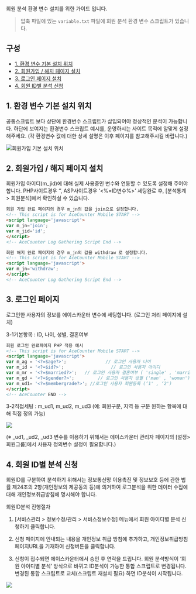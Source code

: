 회원 분석 환경 변수 설치를 위한 가이드 입니다.
>압축 파일에 있는 `variable.txt` 파일에 회원 분석 환경 변수 스크립트가 있습니다.

## 구성
* [1. 환경 변수 기본 설치 위치](./%ED%9A%8C%EC%9B%90-%EB%B6%84%EC%84%9D-%ED%99%98%EA%B2%BD-%EB%B3%80%EC%88%98-%EC%84%A4%EC%B9%98#1-%ED%99%98%EA%B2%BD-%EB%B3%80%EC%88%98-%EA%B8%B0%EB%B3%B8-%EC%84%A4%EC%B9%98-%EC%9C%84%EC%B9%98)
* [2. 회원가입 / 해지 페이지 설치](./%ED%9A%8C%EC%9B%90-%EB%B6%84%EC%84%9D-%ED%99%98%EA%B2%BD-%EB%B3%80%EC%88%98-%EC%84%A4%EC%B9%98#2-%ED%9A%8C%EC%9B%90%EA%B0%80%EC%9E%85--%ED%95%B4%EC%A7%80-%ED%8E%98%EC%9D%B4%EC%A7%80-%EC%84%A4%EC%B9%98)
* [3. 로그인 페이지 설치](./%ED%9A%8C%EC%9B%90-%EB%B6%84%EC%84%9D-%ED%99%98%EA%B2%BD-%EB%B3%80%EC%88%98-%EC%84%A4%EC%B9%98#3-%EB%A1%9C%EA%B7%B8%EC%9D%B8-%ED%8E%98%EC%9D%B4%EC%A7%80)
* [4. 회원 ID별 분석 신청](./%ED%9A%8C%EC%9B%90-%EB%B6%84%EC%84%9D-%ED%99%98%EA%B2%BD-%EB%B3%80%EC%88%98-%EC%84%A4%EC%B9%98#4-%ED%9A%8C%EC%9B%90-id%EB%B3%84-%EB%B6%84%EC%84%9D-%EC%8B%A0%EC%B2%AD)

## 1. 환경 변수 기본 설치 위치
공통스크립트 보다 상단에 환경변수 스크립트가 삽입되어야 정상적인 분석이 가능합니다.
하단에 보여지는 환경변수 스크립트 예시를, 운영하시는 사이트 목적에 알맞게 설정해주세요. 
(각 환경변수 값에 대한 상세 설명은 이후 페이지를 참고해주시길 바랍니다.)

![회원가입 기본 설치 위치](./assets/member_location.PNG)

## 2. 회원가입 / 해지 페이지 설치
회원가입 아이디(m_jid)에 대해 실제 사용중인 변수와 연동할 수 있도록 설정해 주어야 합니다.
PHP사이트경우 ‘<?=$ID변수?>’, ASP사이트경우 ‘<%=ID변수%>’ 
세팅완료 후, [분석통계 > 회원분석]에서 확인하실 수 있습니다.

```html
회원 가입 완료 페이지의 경우 m_jn의 값을 join으로 설정합니다.
<!-- This script is for AceCounter Mobile START -->
<script language='javascript'>
var m_jn='join';
var m_jid='id';
</script>
<!-- AceCounter Log Gathering Script End -->

```
```html
회원 해지 완료 페이지의 경우 m_jn의 값을 withdraw 로 설정합니다.
<!-- This script is for AceCounter Mobile START -->
<script language='javascript'>
var m_jn='withdraw';
</script>
<!-- AceCounter Log Gathering Script End -->
```

## 3. 로그인 페이지
로그인한 사용자의 정보를 에이스카운터 변수에 세팅합니다. (로그인 처리 페이지에 설치)

3-1기본항목 : ID, 나이, 성별, 결혼여부
```html
회원 로그인 완료페이지 PHP 적용 예시
<!-- This script is for AceCounter Mobile START -->
<script language='javascript'>
var m_ag = '<?=$age?>';               // 로그인 사용자 나이
var m_id = '<?=$id?>';                  // 로그인 사용자 아이디
var m_mr = '<?=$married?>';   // 로그인 사용자 결혼여부 ( 'single' , 'married')
var m_gd = '<?=$gender?>';         // 로그인 사용자 성별 ('man' , 'woman')
var m_ud1= '<?=$membergrade?>'; //로그인 사용자 회원등록 (‘1' , ‘2')
</script>
<!-- AceCounter END -->
```
3-2직접세팅 : m_ud1, m_ud2, m_ud3 (예: 회원구분, 지역 등 구분 원하는 항목에 대해 직접 정의 가능)

![](./assets/member_group.PNG)

(※ _ud1, _ud2, _ud3 변수를 이용하기 위해서는 에이스카운터 관리자 페이지의 [설정>회원그룹]에서 사용자 정의변수 설정이 필요합니다.)

## 4. 회원 ID별 분석 신청
회원ID를 구분하여 분석하기 위해서는 정보통신망 이용촉진 및 정보보호 등에 관한 법률 제24조의 2항(개인정보의 제공동의 등)에 의거하여 로그분석을 위한 데이터 수집에 대해 개인정보취급방침에 명시해야 합니다.

회원ID분석 진행절차
1. [서비스관리 > 정보수정/관리 > 서비스정보수정] 메뉴에서 회원 아이디별 분석 신청하기 클릭합니다.
2. 신청 페이지에 안내되는 내용을 개인정보 취급 방침에 추가하고, 개인정보취급방침 페이지URL을 기재하여 신청버튼을 클릭합니다.

3. 신청이 접수되면 에이스카운터에서 승인 후 연락을 드립니다. 회원 분석방식이 ‘회원 아이디별 분석’ 방식으로 바뀌고 ID분석이 가능한 통합 스크립트로 변경됩니다. 변경된 통합 스크립트로 교체(스크립트 재설치 필요) 하면 ID분석이 시작됩니다.

![](./assets/memberid.PNG)

